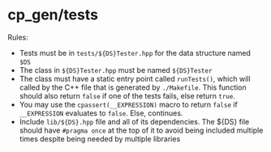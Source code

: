 # cp\_gen/tests

Rules: 
* Tests must be in `tests/${DS}Tester.hpp` for the data structure named `$DS`
* The class in `${DS}Tester.hpp` must be named `${DS}Tester`
* The class must have a static entry point called `runTests()`, which will called by the C++ file that is generated by `./Makefile`. This function should also return `false` if one of the tests fails, else return `true`.
* You may use the `cpassert(__EXPRESSION)` macro to return `false` if `__EXPRESSION` evaluates to `false`. Else, continues.
* Include `lib/${DS}.hpp` file and all of its dependencies. The ${DS} file should have `#pragma once` at the top of it to avoid being included multiple times despite being needed by multiple libraries
